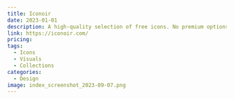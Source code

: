 ```yaml
---
title: Iconoir
date: 2023-01-01
description: A high-quality selection of free icons. No premium options or sign-ups. Your new alternative to Noun Project, Flaticon, and all Figma resources.
link: https://iconoir.com/
pricing:
tags:
  - Icons
  - Visuals
  - Collections
categories:
  - Design
image: index_screenshot_2023-09-07.png
---
```

